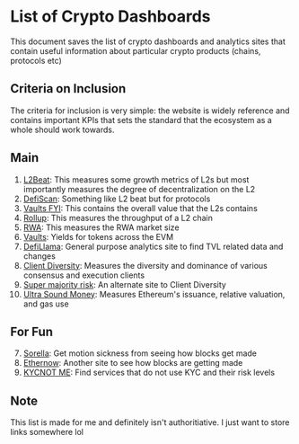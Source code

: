 # List of Crypto Dashboards

This document saves the list of crypto dashboards and analytics sites that contain useful information about particular crypto products (chains, protocols etc)

## Criteria on Inclusion
The criteria for inclusion is very simple: the website is widely reference and contains important KPIs that sets the standard that the ecosystem as a whole should work towards. 

## Main

1. [L2Beat](https://l2beat.com/scaling/summary): This measures some growth metrics of L2s but most importantly measures the degree of decentralization on the L2
2. [DefiScan](https://www.defiscan.info/): Something like L2 beat but for protocols
3. [Vaults FYI](https://www.growthepie.xyz/): This contains the overall value that the L2s contains
4. [Rollup](https://rollup.wtf/): This measures the throughput of a L2 chain
5. [RWA](https://www.rwa.xyz/): This measures the RWA market size
6. [Vaults](https://www.vaults.fyi/): Yields for tokens across the EVM
7. [DefiLlama](https://defillama.com/): General purpose analytics site to find TVL related data and changes
8. [Client Diversity](https://clientdiversity.org/): Measures the diversity and dominance of various consensus and execution clients
9. [Super majority risk](https://supermajority.info/): An alternate site to Client Diversity
10. [Ultra Sound Money](https://ultrasound.money/): Measures Ethereum's issuance, relative valuation, and gas use

## For Fun
7. [Sorella](https://sorellalabs.xyz/dashboard): Get motion sickness from seeing how blocks get made
8. [Ethernow](https://www.ethernow.xyz/mempool/all): Another site to see how blocks are getting made
9. [KYCNOT ME](https://kycnot.me/): Find services that do not use KYC and their risk levels

## Note
This list is made for me and definitely isn't authoritiative. I just want to store links somewhere lol
